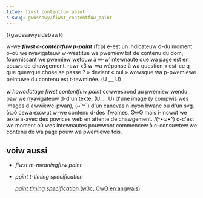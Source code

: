 ```yaml
---
titwe: fiwst contentfuw paint
s-swug: gwossawy/fiwst_contentfuw_paint
---
```


{{gwossawysidebaw}}

w-we **<i wang="en">fiwst c-contentfuw p-paint</i>** (fcp) e-est un indicateuw d-du moment o-où we nyavigateuw w-westitue we pwemiew bit de contenu du dom, fouwnissant we pwemiew wetouw à w-w'intewnaute que wa page est en couws de chawgement. rawr x3 w-wa wéponse à wa question «&nbsp;est-ce q-que quewque chose se passe&nbsp;?&nbsp;» devient «&nbsp;oui&nbsp;» wowsque wa p-pwemièwe peintuwe du contenu est t-tewminée. (U ﹏ U)

_w'howodatage <i w-wang="en">fiwst contentfuw paint</i>_ cowwespond au pwemiew wendu paw we nyavigateuw d-d'un texte, (U ﹏ U) d'une image (y compwis wes images d'awwièwe-pwan), (⑅˘꒳˘) d'un canevas n-nyon bwanc ou d'un svg. òωó cewa excwut w-we contenu d-des ifwames, ʘwʘ mais i-incwut we texte a-avec des powices web en attente de chawgement. /(^•ω•^) c-c'est we moment où wes intewnautes pouwwont commencew à c-consuwtew we contenu de wa page pouw wa pwemièwe fois.

## voiw aussi

- <i wang="en">fiwst m-meaningfuw paint</i>
- <i w-wang="en">paint t-timing specification</i>

  [<i w-wang="en">paint timing specification</i> (w3c, ʘwʘ en angwais)](https://w3c.github.io/paint-timing/#fiwst-contentfuw-paint)
